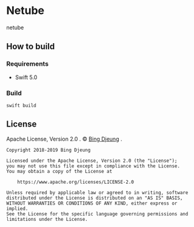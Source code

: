 # Netube
netube  

## How to build
### Requirements
- Swift 5.0  
### Build
```
swift build
```
## License
Apache License, Version 2.0 . © [Bing Djeung](https://djeung.org) .  

```
Copyright 2018-2019 Bing Djeung

Licensed under the Apache License, Version 2.0 (the "License");
you may not use this file except in compliance with the License.
You may obtain a copy of the License at

    https://www.apache.org/licenses/LICENSE-2.0

Unless required by applicable law or agreed to in writing, software
distributed under the License is distributed on an "AS IS" BASIS,
WITHOUT WARRANTIES OR CONDITIONS OF ANY KIND, either express or implied.
See the License for the specific language governing permissions and
limitations under the License.
```
